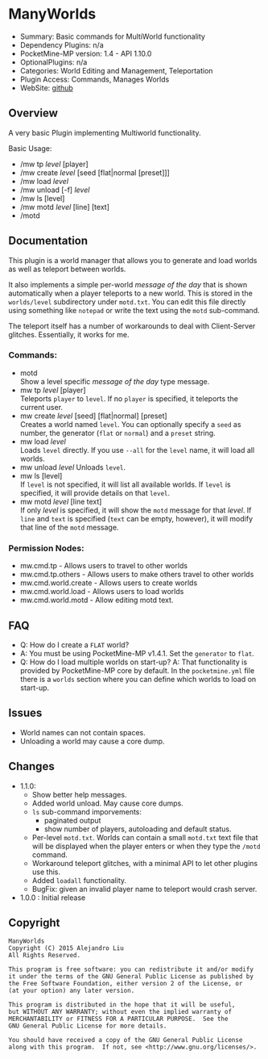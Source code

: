 ManyWorlds
==========

* Summary: Basic commands for MultiWorld functionality
* Dependency Plugins: n/a
* PocketMine-MP version: 1.4 - API 1.10.0
* OptionalPlugins: n/a
* Categories: World Editing and Management, Teleportation
* Plugin Access: Commands, Manages Worlds
* WebSite: [github](https://github.com/alejandroliu/pocketmine-plugins/tree/master/ManyWorlds)

Overview
---------

A very basic Plugin implementing Multiworld functionality.

Basic Usage:

* /mw tp *level* [player]
* /mw create *level* [seed [flat|normal [preset]]]
* /mw load *level*
* /mw unload [-f] *level*
* /mw ls [level]
* /mw motd *level* [line] [text]
* /motd

Documentation
-------------

This plugin is a world manager that allows you to generate and load
worlds as well as teleport between worlds.

It also implements a simple per-world _message of the day_ that is
shown automatically when a player teleports to a new world.  This is
stored in the `worlds/level` subdirectory under `motd.txt`.  You can
edit this file directly using something like `notepad` or write the
text using the `motd` sub-command.

The teleport itself has a number of workarounds to deal with
Client-Server glitches.  Essentially, it works for me.

### Commands:

* motd  
  Show a level specific _message of the day_ type message.
* mw tp *level* [player]  
  Teleports `player` to `level`.  If no `player` is specified, it
  teleports the current user.
* mw create *level* [seed] [flat|normal] [preset]  
  Creates a world named `level`.  You can optionally specify a `seed`
  as number, the generator (`flat` or `normal`) and a `preset` string.
* mw load *level*  
  Loads `level` directly.  If you use `--all` for the `level` name, it
  will load all worlds.
* mw unload *level*
  Unloads `level`.
* mw ls [level]  
  If `level` is not specified, it will list all available worlds.  If
  `level` is specified, it will provide details on that `level`.
* mw motd *level* [line text]  
  If only *level* is specified, it will show the `motd` message for
  that *level*.  If `line` and `text` is specified (`text` can be
  empty, however), it will modify that line of the `motd` message.


### Permission Nodes:

* mw.cmd.tp - Allows users to travel to other worlds
* mw.cmd.tp.others - Allows users to make others travel to other worlds
* mw.cmd.world.create - Allows users to create worlds
* mw.cmd.world.load - Allows users to load worlds
* mw.cmd.world.motd - Allow editing motd text.

FAQ
---

* Q: How do I create a `FLAT` world?
* A: You must be using PocketMine-MP v1.4.1.  Set the `generator` to
  `flat`.
* Q: How do I load multiple worlds on start-up?
  A: That functionality is provided by PocketMine-MP core by default.
  In the `pocketmine.yml` file there is a `worlds` section where you
  can define which worlds to load on start-up.

Issues
------

* World names can not contain spaces.
* Unloading a world may cause a core dump.

Changes
-------

* 1.1.0:
  * Show better help messages.
  * Added world unload.  May cause core dumps.
  * `ls` sub-command imporvements:
    * paginated output
    * show number of players, autoloading and default status.
  * Per-level `motd.txt`.  Worlds can contain a small `motd.txt` text
    file that will be displayed when the player enters or when they
    type the `/motd` command.
  * Workaround teleport glitches, with a minimal API to let other
    plugins use this.
  * Added `loadall` functionality.
  * BugFix: given an invalid player name to teleport would crash server.
* 1.0.0 : Initial release

Copyright
---------

    ManyWorlds
    Copyright (C) 2015 Alejandro Liu  
    All Rights Reserved.

    This program is free software: you can redistribute it and/or modify
    it under the terms of the GNU General Public License as published by
    the Free Software Foundation, either version 2 of the License, or
    (at your option) any later version.

    This program is distributed in the hope that it will be useful,
    but WITHOUT ANY WARRANTY; without even the implied warranty of
    MERCHANTABILITY or FITNESS FOR A PARTICULAR PURPOSE.  See the
    GNU General Public License for more details.

    You should have received a copy of the GNU General Public License
    along with this program.  If not, see <http://www.gnu.org/licenses/>.
